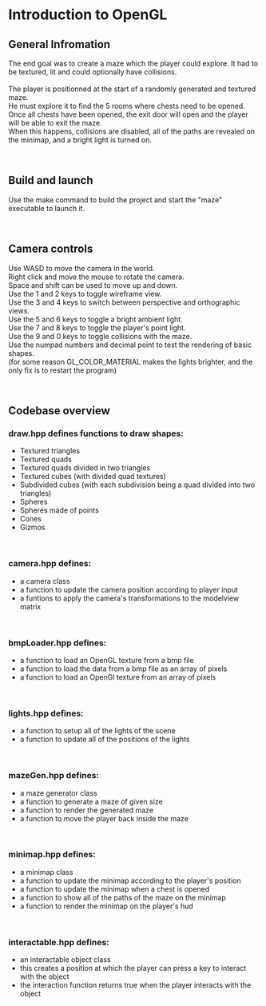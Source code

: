 # Introduction to OpenGL

## General Infromation

The end goal was to create a maze which the player could explore. It had to be textured, lit and could optionally have collisions. <br> 
<br>
The player is positionned at the start of a randomly generated and textured maze. <br> 
He must explore it to find the 5 rooms where chests need to be opened. <br> 
Once all chests have been opened, the exit door will open and the player will be able to exit the maze. <br>
When this happens, collisions are disabled, all of the paths are revealed on the minimap, and a bright light is turned on. <br>

<br>


## Build and launch

Use the make command to build the project and start the "maze" executable to launch it.

<br>

## Camera controls

Use WASD to move the camera in the world.                                       <br>
Right click and move the mouse to rotate the camera.                            <br>
Space and shift can be used to move up and down.                                <br>
Use the 1 and 2 keys to toggle wireframe view.                                  <br>
Use the 3 and 4 keys to switch between perspective and orthographic views.      <br>
Use the 5 and 6 keys to toggle a bright ambient light.                          <br>
Use the 7 and 8 keys to toggle the player's point light.                        <br>
Use the 9 and 0 keys to toggle collisions with the maze.                        <br>
Use the numpad numbers and decimal point to test the rendering of basic shapes. <br>
(for some reason GL_COLOR_MATERIAL makes the lights brighter, and the only fix is to restart the program)

<br>

## Codebase overview

### draw.hpp defines functions to draw shapes:
- Textured triangles
- Textured quads
- Textured quads divided in two triangles
- Textured cubes (with divided quad textures)
- Subdivided cubes (with each subdivision being a quad divided into two triangles)
- Spheres
- Spheres made of points
- Cones
- Gizmos

<br>

### camera.hpp defines:
- a camera class
- a function to update the camera position according to player input
- a funtions to apply the camera's transformations to the modelview matrix

<br>

### bmpLoader.hpp defines:
- a function to load an OpenGL texture from a bmp file
- a function to load the data from a bmp file as an array of pixels
- a function to load an OpenGl texture from an array of pixels

<br>

### lights.hpp defines:
- a function to setup all of the lights of the scene
- a function to update all of the positions of the lights

<br>

### mazeGen.hpp defines:
- a maze generator class
- a function to generate a maze of given size
- a function to render the generated maze
- a function to move the player back inside the maze

<br>

### minimap.hpp defines:
- a minimap class
- a function to update the minimap according to the player's position
- a function to update the minimap when a chest is opened
- a function to show all of the paths of the maze on the minimap
- a function to render the minimap on the player's hud

<br>

### interactable.hpp defines:
- an interactable object class
- this creates a position at which the player can press a key to interact with the object
- the interaction function returns true when the player interacts with the object
